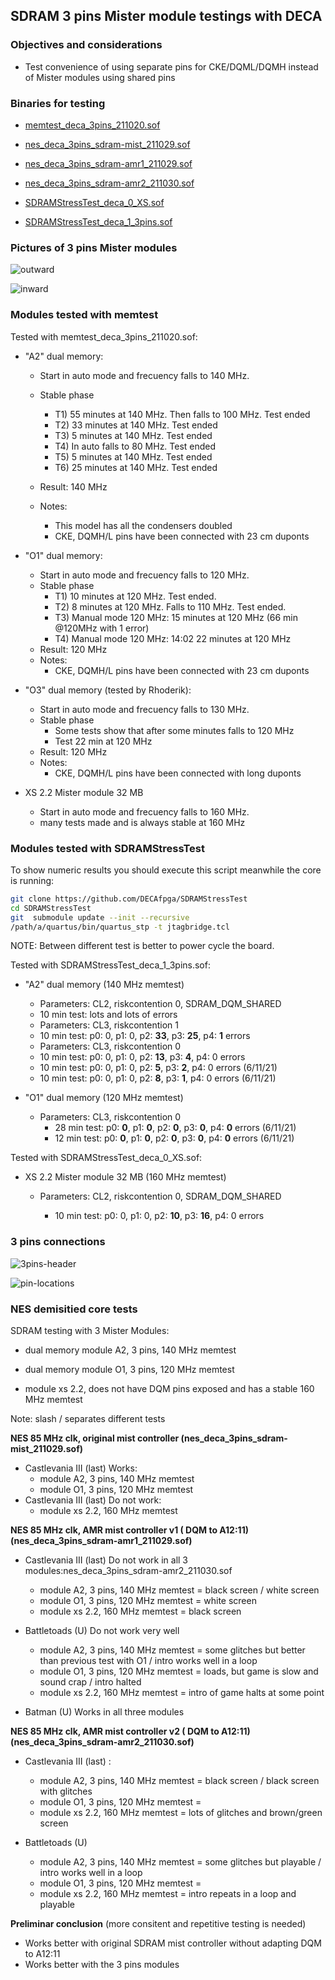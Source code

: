 ## SDRAM 3 pins Mister module testings with DECA

### Objectives and considerations

* Test convenience of using separate pins for CKE/DQML/DQMH instead of Mister modules using shared pins

### Binaries for testing

* [memtest_deca_3pins_211020.sof](https://github.com/DECAfpga/DECA_binaries/blob/main/Others/Memtest/old/memtest_deca_3pins_211020.sof)

* [nes_deca_3pins_sdram-mist_211029.sof](https://github.com/DECAfpga/DECA_binaries/blob/main/Consoles/NES_demistify/nes_deca_3pins_sdram-mist_211029.sof)

* [nes_deca_3pins_sdram-amr1_211029.sof](https://github.com/DECAfpga/DECA_binaries/blob/main/Consoles/NES_demistify/nes_deca_3pins_sdram-amr1_211029.sof)

* [nes_deca_3pins_sdram-amr2_211030.sof](https://github.com/DECAfpga/DECA_binaries/blob/main/Consoles/NES_demistify/nes_deca_3pins_sdram-amr2_211030.sof)

* [SDRAMStressTest_deca_0_XS.sof](https://github.com/DECAfpga/DECA_binaries/blob/main/Others/SDRAMStressTest/SDRAMStressTest_deca_0_XS.sof)

* [SDRAMStressTest_deca_1_3pins.sof](https://github.com/DECAfpga/DECA_binaries/blob/main/Others/SDRAMStressTest/SDRAMStressTest_deca_1_3pins.sof)

  

### Pictures of 3 pins Mister modules

![outward](img2/outward.jpg)

![inward](img2/inward.jpg)

### Modules tested with memtest

Tested with memtest_deca_3pins_211020.sof:

* "A2" dual memory: 

  * Start in auto mode and frecuency falls to 140 MHz.
  * Stable phase

    * T1) 55 minutes at 140 MHz.  Then falls to 100 MHz.  Test ended
    * T2) 33 minutes at 140 MHz.  Test ended
    * T3) 5 minutes at 140 MHz.  Test ended
    * T4) In auto falls to 80 MHz.  Test ended
    * T5) 5 minutes at 140 MHz.  Test ended
    * T6) 25 minutes at 140 MHz.  Test ended
  * Result: 140 MHz 
  * Notes: 
    * This model has all the condensers doubled
    * CKE, DQMH/L pins have been connected with 23 cm duponts
* "O1" dual memory:  
  * Start in auto mode and frecuency falls to 120 MHz.
  * Stable phase
    * T1) 10 minutes at 120 MHz. Test ended.
    * T2) 8 minutes at 120 MHz. Falls to 110 MHz. Test ended.
    * T3) Manual mode 120 MHz:   15  minutes at 120 MHz (66 min @120MHz with 1 error)
    * T4) Manual mode 120 MHz:   14:02       22   minutes at 120 MHz 
  * Result: 120 MHz 
  * Notes: 
    * CKE, DQMH/L pins have been connected with 23 cm duponts
* "O3" dual memory (tested by Rhoderik):
  * Start in auto mode and frecuency falls to 130 MHz.
  * Stable phase
    * Some tests show that after some minutes falls to 120 MHz
    * Test 22 min at 120 MHz
  * Result: 120 MHz 
  * Notes: 
    * CKE, DQMH/L pins have been connected with long duponts
* XS 2.2 Mister module 32 MB
  * Start in auto mode and frecuency falls to 160 MHz.
  * many tests made and is always stable at 160 MHz



### Modules tested with SDRAMStressTest 

To show numeric results you should execute this script meanwhile the core is running:

```sh
git clone https://github.com/DECAfpga/SDRAMStressTest
cd SDRAMStressTest
git  submodule update --init --recursive 
/path/a/quartus/bin/quartus_stp -t jtagbridge.tcl
```

NOTE: Between different test is better to power cycle the board.

Tested with SDRAMStressTest_deca_1_3pins.sof:

* "A2" dual memory (140 MHz memtest)  

  *  Parameters: CL2, riskcontention 0, SDRAM_DQM_SHARED
    *  10 min test: lots and lots of errors
  *  Parameters: CL3, riskcontention 1
    *  10 min test: p0: 0, p1: 0, p2: **33**, p3:  **25**, p4:  **1** errors
  *  Parameters: CL3, riskcontention 0
    *  10 min test: p0: 0, p1: 0, p2: **13**, p3: **4**, p4: 0  errors
    *  10 min test: p0: 0, p1: 0, p2: **5**, p3: **2**, p4: 0  errors (6/11/21)
    *  10 min test: p0: 0, p1: 0, p2: **8**, p3: **1**, p4: 0  errors (6/11/21)
* "O1" dual memory (120 MHz memtest)  

  * Parameters: CL3, riskcontention 0
    * 28 min test: p0: **0**, p1: **0**, p2: **0**, p3:  **0**, p4:  **0** errors (6/11/21)
    * 12 min test: p0: **0**, p1: **0**, p2: **0**, p3:  **0**, p4:  **0** errors (6/11/21)

Tested with SDRAMStressTest_deca_0_XS.sof:

* XS 2.2 Mister module 32 MB  (160 MHz memtest)  

  * Parameters: CL2, riskcontention 0, SDRAM_DQM_SHARED

    * 10 min test: p0: 0, p1: 0, p2: **10**, p3: **16**, p4: 0 errors

      
    
    

### 3 pins connections 

![3pins-header](img2/3pins-header.png)

![pin-locations](img2/pin-locations.png)



### NES demisitied core tests

SDRAM testing with 3 Mister Modules:

* dual memory module A2,  3 pins, 140 MHz memtest
* dual memory module O1, 3 pins,  120 MHz memtest

* module xs 2.2, does not have DQM pins exposed and has a stable 160 MHz memtest



Note: slash / separates different tests



**NES 85 MHz clk, original mist controller  (nes_deca_3pins_sdram-mist_211029.sof)**

* Castlevania III (last) Works:
	* module A2,  3 pins, 140 MHz memtest
	* module O1, 3 pins,  120 MHz memtest
* Castlevania III (last)  Do not work:
	* module xs 2.2, 160 MHz memtest



**NES 85 MHz clk, AMR mist controller  v1 ( DQM to A12:11)  (nes_deca_3pins_sdram-amr1_211029.sof)**

* Castlevania III (last)  Do not work in all 3 modules:nes_deca_3pins_sdram-amr2_211030.sof
	* module A2,  3 pins, 140 MHz memtest = black screen /  white screen
	* module O1, 3 pins,  120 MHz memtest = white screen
	* module xs 2.2, 160 MHz memtest = black screen

* Battletoads (U) Do not work very well
	* module A2,  3 pins, 140 MHz memtest = some glitches but better than previous test with O1 / intro works well in a loop
	* module O1, 3 pins,  120 MHz memtest = loads, but game is slow and sound crap / intro halted
	* module xs 2.2, 160 MHz memtest = intro of game halts at some point

* Batman (U) Works  in all three modules



**NES 85 MHz clk, AMR mist controller  v2 ( DQM to A12:11)  (nes_deca_3pins_sdram-amr2_211030.sof)**

* Castlevania III (last)  :
  * module A2,  3 pins, 140 MHz memtest = black screen / black screen with glitches
  * module O1, 3 pins,  120 MHz memtest = 
  * module xs 2.2, 160 MHz memtest = lots of glitches and brown/green screen

* Battletoads (U) 
  * module A2,  3 pins, 140 MHz memtest = some glitches but playable / intro works well in a loop
  * module O1, 3 pins,  120 MHz memtest =  
  * module xs 2.2, 160 MHz memtest = intro repeats in a loop and playable



**Preliminar conclusion** (more consitent and repetitive testing is needed)

* Works better with original SDRAM mist controller without adapting DQM to A12:11
* Works better with the 3 pins modules

